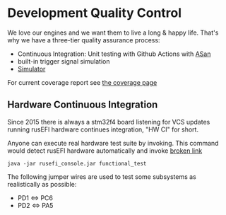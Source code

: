 # Development Quality Control

We love our engines and we want them to live a long & happy life. That's why we have a three-tier quality assurance process:

* Continuous Integration: Unit testing with Github Actions with [ASan](https://github.com/google/sanitizers/wiki/AddressSanitizer)
* built-in trigger signal simulation
* [Simulator](Virtual-simulator)

For current coverage report see [the coverage page](https://rusefi.com/docs/unit_tests_coverage/)

## Hardware Continuous Integration

Since 2015 there is always a stm32f4 board listening for VCS updates running rusEFI hardware continues integration, "HW CI" for short.

Anyone can execute real hardware test suite by invoking. This command would detect rusEFI hardware automatically and invoke
[broken link](https://github.com/rusefi/rusefi/blob/master/java_console/autotest/src/com/rusefi/RealHwTest.java)

``java -jar rusefi_console.jar functional_test``

The following jumper wires are used to test some subsystems as realistically as possible:

* PD1 <=> PC6
* PD2 <=> PA5
